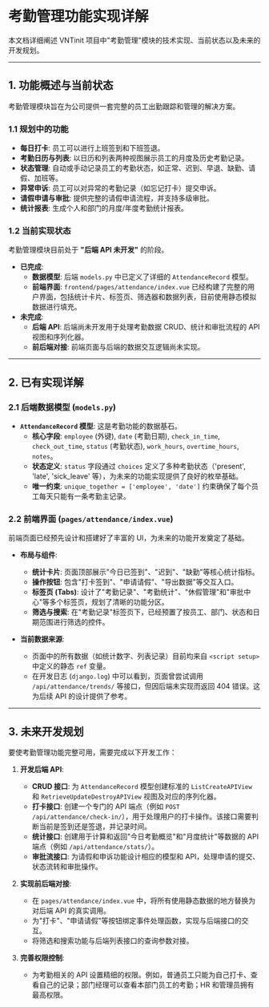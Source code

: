 # 考勤管理功能实现详解

本文档详细阐述 VNTinit 项目中"考勤管理"模块的技术实现、当前状态以及未来的开发规划。

---

## 1. 功能概述与当前状态

考勤管理模块旨在为公司提供一套完整的员工出勤跟踪和管理的解决方案。

### 1.1 规划中的功能

- **每日打卡**: 员工可以进行上班签到和下班签退。
- **考勤日历与列表**: 以日历和列表两种视图展示员工的月度及历史考勤记录。
- **状态管理**: 自动或手动记录员工的考勤状态，如正常、迟到、早退、缺勤、请假、加班等。
- **异常申诉**: 员工可以对异常的考勤记录（如忘记打卡）提交申诉。
- **请假申请与审批**: 提供完整的请假申请流程，并支持多级审批。
- **统计报表**: 生成个人和部门的月度/年度考勤统计报表。

### 1.2 当前实现状态

考勤管理模块目前处于 **"后端 API 未开发"** 的阶段。

- **已完成**:
  - **数据模型**: 后端 `models.py` 中已定义了详细的 `AttendanceRecord` 模型。
  - **前端界面**: `frontend/pages/attendance/index.vue` 已经构建了完整的用户界面，包括统计卡片、标签页、筛选器和数据列表，目前使用静态模拟数据进行填充。
- **未完成**:
  - **后端 API**: 后端尚未开发用于处理考勤数据 CRUD、统计和审批流程的 API 视图和序列化器。
  - **前后端对接**: 前端页面与后端的数据交互逻辑尚未实现。

---

## 2. 已有实现详解

### 2.1 后端数据模型 (`models.py`)

- **`AttendanceRecord` 模型**: 这是考勤功能的数据基石。
  - **核心字段**: `employee` (外键), `date` (考勤日期), `check_in_time`, `check_out_time`, `status` (考勤状态), `work_hours`, `overtime_hours`, `notes`。
  - **状态定义**: `status` 字段通过 `choices` 定义了多种考勤状态（'present', 'late', 'sick_leave' 等），为未来的功能实现提供了良好的枚举基础。
  - **唯一约束**: `unique_together = ['employee', 'date']` 约束确保了每个员工每天只能有一条考勤主记录。

### 2.2 前端界面 (`pages/attendance/index.vue`)

前端页面已经预先设计和搭建好了丰富的 UI，为未来的功能开发奠定了基础。

- **布局与组件**:

  - **统计卡片**: 页面顶部展示"今日已签到"、"迟到"、"缺勤"等核心统计指标。
  - **操作按钮**: 包含"打卡签到"、"申请请假"、"导出数据"等交互入口。
  - **标签页 (Tabs)**: 设计了"考勤记录"、"考勤统计"、"休假管理"和"审批中心"等多个标签页，规划了清晰的功能分区。
  - **筛选与搜索**: 在"考勤记录"标签页下，已经预置了按员工、部门、状态和日期范围进行筛选的控件。

- **当前数据来源**:
  - 页面中的所有数据（如统计数字、列表记录）目前均来自 `<script setup>` 中定义的静态 `ref` 变量。
  - 在开发日志 (`django.log`) 中可以看到，页面曾尝试调用 `/api/attendance/trends/` 等接口，但因后端未实现而返回 404 错误。这为后续 API 的设计提供了参考。

---

## 3. 未来开发规划

要使考勤管理功能完整可用，需要完成以下开发工作：

1.  **开发后端 API**:

    - **CRUD 接口**: 为 `AttendanceRecord` 模型创建标准的 `ListCreateAPIView` 和 `RetrieveUpdateDestroyAPIView` 视图及对应的序列化器。
    - **打卡接口**: 创建一个专门的 API 端点（例如 `POST /api/attendance/check-in/`），用于处理用户的打卡操作。该接口需要判断当前是签到还是签退，并记录时间。
    - **统计接口**: 创建用于计算和返回"今日考勤概览"和"月度统计"等数据的 API 端点（例如 `/api/attendance/stats/`）。
    - **审批流接口**: 为请假和申诉功能设计相应的模型和 API，处理申请的提交、状态流转和审批操作。

2.  **实现前后端对接**:

    - 在 `pages/attendance/index.vue` 中，将所有使用静态数据的地方替换为对后端 API 的真实调用。
    - 为"打卡"、"申请请假"等按钮绑定事件处理函数，实现与后端接口的交互。
    - 将筛选和搜索功能与后端列表接口的查询参数对接。

3.  **完善权限控制**:
    - 为考勤相关的 API 设置精细的权限。例如，普通员工只能为自己打卡、查看自己的记录；部门经理可以查看本部门员工的考勤；HR 和管理员拥有最高权限。
